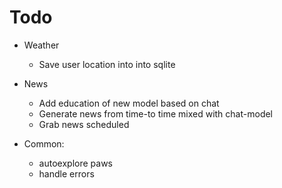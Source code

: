 # Todo

* Weather
    * Save user location into into sqlite
    
* News
    * Add education of new model based on chat
    * Generate news from time-to time mixed with chat-model
    * Grab news scheduled

* Common:
    * autoexplore paws
    * handle errors
    